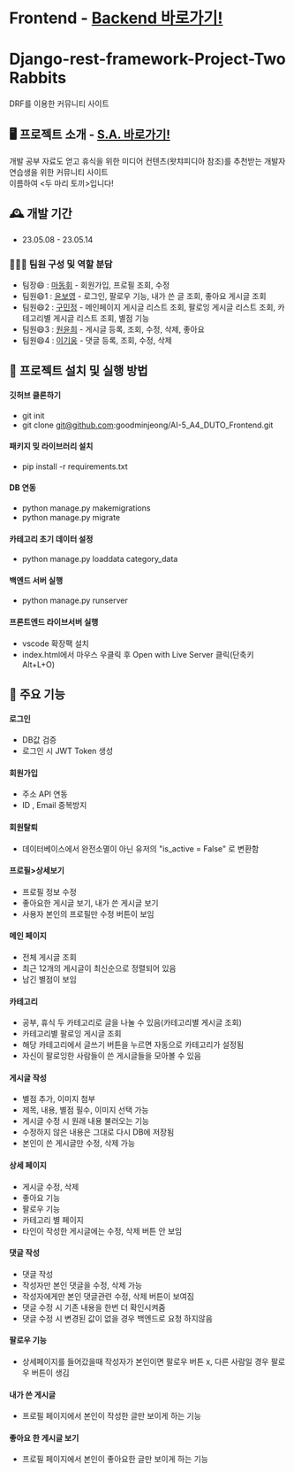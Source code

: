 # Frontend - <a href="https://github.com/goodminjeong/AI-5_A4_DUTO_Backend">Backend 바로가기!</a>
# Django-rest-framework-Project-Two Rabbits
DRF를 이용한 커뮤니티 사이트

## 🖥️ 프로젝트 소개 - <a href="https://www.notion.so/woongpang/S-A-5e8bad4c4aa648e7b6ff860e47a08718">S.A. 바로가기!</a>
개발 공부 자료도 얻고 휴식을 위한 미디어 컨텐츠(왓챠피디아 참조)를 추천받는 개발자 연습생을 위한 커뮤니티 사이트
<br>
이름하여 <두 마리 토끼>입니다!

## 🕰️ 개발 기간
* 23.05.08 - 23.05.14

### 🧑‍🤝‍🧑 팀원 구성 및 역할 분담
- 팀장😄  : <a href="https://mdhtora.tistory.com/">마동휘</a> - 회원가입, 프로필 조회, 수정
- 팀원😄1 : <a href="https://hanilcome.tistory.com/">윤보영</a> - 로그인, 팔로우 기능, 내가 쓴 글 조회, 좋아요 게시글 조회
- 팀원😄2 : <a href="https://guco.tistory.com/">구민정</a> - 메인페이지 게시글 리스트 조회, 팔로잉 게시글 리스트 조회, 카테고리별 게시글 리스트 조회, 별점 기능
- 팀원😄3 : <a href="http://allitail.tistory.com/">원윤희</a> - 게시글 등록, 조회, 수정, 삭제, 좋아요
- 팀원😄4 : <a href="https://woongpang.tistory.com/">이기웅</a> - 댓글 등록, 조회, 수정, 삭제

## 🔑 프로젝트 설치 및 실행 방법
#### 깃허브 클론하기
- git init
- git clone git@github.com:goodminjeong/AI-5_A4_DUTO_Frontend.git
#### 패키지 밎 라이브러리 설치
- pip install -r requirements.txt
#### DB 연동
- python manage.py makemigrations
- python manage.py migrate
#### 카테고리 초기 데이터 설정
- python manage.py loaddata category_data
#### 백엔드 서버 실행
- python manage.py runserver
#### 프론트엔드 라이브서버 실행
- vscode 확장팩 <Live Server> 설치
- index.html에서 마우스 우클릭 후 Open with Live Server 클릭(단축키 Alt+L+O)

## 📌 주요 기능
#### 로그인 
- DB값 검증
- 로그인 시 JWT Token 생성

#### 회원가입 
- 주소 API 연동
- ID , Email 중복방지

#### 회원탈퇴
- 데이터베이스에서 완전소멸이 아닌 유저의 "is_active = False" 로 변환함

#### 프로필>상세보기
- 프로필 정보 수정
- 좋아요한 게시글 보기, 내가 쓴 게시글 보기
- 사용자 본인의 프로필만 수정 버튼이 보임

#### 메인 페이지 
- 전체 게시글 조회
- 최근 12개의 게시글이 최신순으로 정렬되어 있음
- 남긴 별점이 보임

#### 카테고리
- 공부, 휴식 두 카테고리로 글을 나눌 수 있음(카테고리별 게시글 조회)
- 카테고리별 팔로잉 게시글 조회
- 해당 카테고리에서 글쓰기 버튼을 누르면 자동으로 카테고리가 설정됨
- 자신이 팔로잉한 사람들이 쓴 게시글들을 모아볼 수 있음

#### 게시글 작성
- 별점 추가, 이미지 첨부
- 제목, 내용, 별점 필수, 이미지 선택 가능
- 게시글 수정 시 원래 내용 불러오는 기능
- 수정하지 않은 내용은 그대로 다시 DB에 저장됨
- 본인이 쓴 게시글만 수정, 삭제 가능

#### 상세 페이지
- 게시글 수정, 삭제
- 좋아요 기능
- 팔로우 기능
- 카테고리 별 페이지
- 타인이 작성한 게시글에는 수정, 삭제 버튼 안 보임

#### 댓글 작성
- 댓글 작성
- 작성자만 본인 댓글을 수정, 삭제 가능
- 작성자에게만 본인 댓글관련 수정, 삭제 버튼이 보여짐
- 댓글 수정 시 기존 내용을 한번 더 확인시켜줌
- 댓글 수정 시 변경된 값이 없을 경우 백엔드로 요청 하지않음

#### 팔로우 기능
- 상세페이지를 들어갔을때 작성자가 본인이면 팔로우 버튼 x, 다른 사람일 경우 팔로우 버튼이 생김

#### 내가 쓴 게시글
- 프로필 페이지에서 본인이 작성한 글만 보이게 하는 기능 

#### 좋아요 한 게시글 보기
- 프로필 페이지에서 본인이 좋아요한 글만 보이게 하는 기능
